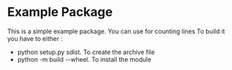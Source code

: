 # Example Package

This is a simple example package. You can use for counting lines
To build it you have to either :
- python setup.py sdist. To create the archive file
- python -m build --wheel. To install the module